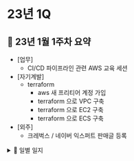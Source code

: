 # 23년 1Q

## 📌 23년 1월 1주차 요약
- [업무] 
	- CI/CD 파이프라인 관련 AWS 교육 세션
- [자기계발]
	- terraform
		- aws 새 프리티어 계정 가입
		- terraform 으로 VPC 구축
		- terraform 으로 EC2 구축
		- terraform 으로 ECS 구축
- [외주] 
	- 크레벅스 / 네이버 익스퍼트 판매글 등록

<details>
<summary>📌 일별 일지</summary>
<div markdown="1">

### 230102 (월)
- [업무]
	- [x] 15 - 17 Nucube Phase3 6주차
- [자기계발]
	- [x] 크레벅스 재능 등록
	- [x] 네이버 익스퍼트 등록

### 230104 (수)
- [자기계발]
	- [x] 23-2 외주. 
	- [x] [Spring] 메시지 코드 부분 정리
### 230105 (목)
- [업무]
	- CNS 아키텍처 (개발) 주간보고
	- 로드러너 인수인계
	- [IT 공부]
	- aws/ 구글 플러스 이메일 계정 생성


### 230106 (금)
- [Iac]
	- terraform/키페어 생성 실습

### 230106 (금)
</div>
</details>
<!--stackedit_data:
eyJoaXN0b3J5IjpbLTE0NzE3MTMzOTFdfQ==
-->